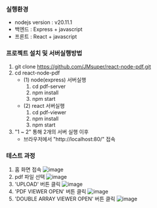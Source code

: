 ### 실행환경
- nodejs version : v20.11.1
- 백엔드 : Express + javascript
- 프론트 : React + javascript


### 프로젝트 설치 및 서버실행방법
1. git clone https://github.com/JMsuper/react-node-pdf.git
2. cd react-node-pdf
   - (1) node(express) 서버실행
     1. cd pdf-server
     2. npm install
     3. npm start
   - (2) react 서버실행
     1. cd pdf-viewer
     2. npm install
     3. npm start
3. "1 ~ 2" 통해 2개의 서버 실행 이후
   - 브라우저에서 "http://localhost:80/" 접속
  
### 테스트 과정
1. 홈 화면 접속
   ![image](https://github.com/user-attachments/assets/a52283e0-5457-46d4-9511-152b669e46cd)
2. pdf 파일 선택
    ![image](https://github.com/user-attachments/assets/1d77a936-74b0-45ad-838b-7517b69773a3)
3. 'UPLOAD' 버튼 클릭
   ![image](https://github.com/user-attachments/assets/0fca16e1-5899-4b93-9874-540fcfd5ca46)
4. 'PDF VIEWER OPEN' 버튼 클릭
   ![image](https://github.com/user-attachments/assets/81795c35-3bf6-4f75-a571-c29428d87bf8)
5. 'DOUBLE ARRAY VIEWER OPEN' 버튼 클릭
   ![image](https://github.com/user-attachments/assets/e8d1c1fc-78ee-4f3d-99b7-97bb45d51c51)


